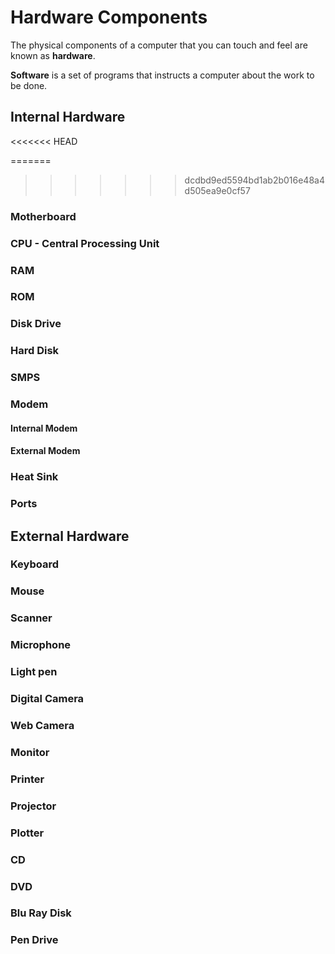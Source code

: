 # Hardware Components

The physical components of a computer that you can touch and feel are known as **hardware**.

**Software** is a set of programs that instructs a computer about the work to be done.

## Internal Hardware

<<<<<<< HEAD
<!-- TODO notes have to be created -->

=======
>>>>>>> dcdbd9ed5594bd1ab2b016e48a4d505ea9e0cf57
### Motherboard

### CPU - Central Processing Unit

### RAM

### ROM

### Disk Drive

### Hard Disk

### SMPS

### Modem

#### Internal Modem

#### External Modem

### Heat Sink

### Ports

## External Hardware

### Keyboard

### Mouse

### Scanner

### Microphone

### Light pen

### Digital Camera

### Web Camera

### Monitor

### Printer

### Projector

### Plotter

### CD

### DVD

### Blu Ray Disk

### Pen Drive
